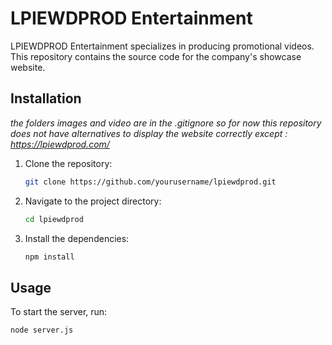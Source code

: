 # LPIEWDPROD Entertainment

LPIEWDPROD Entertainment specializes in producing promotional videos. This repository contains the source code for the company's showcase website.

## Installation

*the folders images and video are in the .gitignore so for now this repository does not have alternatives to display the website correctly*
*except : https://lpiewdprod.com/*

1. Clone the repository:
    ```sh
    git clone https://github.com/yourusername/lpiewdprod.git
    ```
2. Navigate to the project directory:
    ```sh
    cd lpiewdprod
    ```
3. Install the dependencies:
    ```sh
    npm install
    ```

## Usage

To start the server, run:
```sh
node server.js
```
